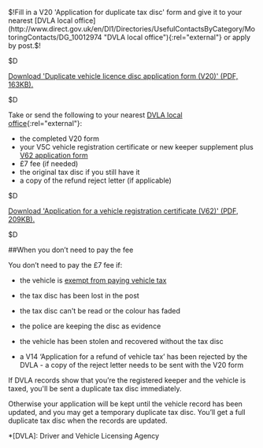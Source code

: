$!Fill in a V20 'Application for duplicate tax disc' form and give it to your nearest [DVLA local office](http://www.direct.gov.uk/en/Dl1/Directories/UsefulContactsByCategory/MotoringContacts/DG_10012974 "DVLA local office"){:rel="external"} or apply by post.$!

$D

[Download 'Duplicate vehicle licence disc application form (V20)' (PDF, 163KB).](http://www.direct.gov.uk/prod_consum_dg/groups/dg_digitalassets/@dg/@en/@motor/documents/digitalasset/dg_065265.pdf "Duplicate vehicle licence disc application form - form V20 (PDF, 163KB)")

$D

Take or send the following to your nearest [DVLA local office](http://www.direct.gov.uk/en/Dl1/Directories/UsefulContactsByCategory/MotoringContacts/DG_10012974 "DVLA local office"){:rel="external"}:

* the completed V20 form
* your V5C vehicle registration certificate or new keeper supplement plus [V62 application form](/# "V62 application form")
* £7 fee (if needed)
* the original tax disc if you still have it
* a copy of the refund reject letter (if applicable)

$D

[Download 'Application for a vehicle registration certificate (V62)' (PDF, 209KB).](http://www.direct.gov.uk/prod_consum_dg/groups/dg_digitalassets/@dg/@en/@motor/documents/digitalasset/dg_067819.pdf "Download 'Application for a vehicle registration certificate (V62)' (PDF, 209KB)")

$D

##When you don’t need to pay the fee

You don’t need to pay the £7 fee if:

* the vehicle is [exempt from paying vehicle tax](/vehicle-exempt-from-car-tax "exempt from paying vehicle tax")

* the tax disc has been lost in the post

* the tax disc can't be read or the colour has faded

* the police are keeping the disc as evidence

* the vehicle has been stolen and recovered without the tax disc

* a V14 ‘Application for a refund of vehicle tax’ has been rejected by the DVLA - a copy of the reject letter needs to be sent with the V20 form

If DVLA records show that you’re the registered keeper and the vehicle is taxed, you'll be sent a duplicate tax disc immediately.

Otherwise your application will be kept until the vehicle record has been updated, and you may get a temporary duplicate tax disc. You’ll get a full duplicate tax disc when the records are updated.

*[DVLA]: Driver and Vehicle Licensing Agency
